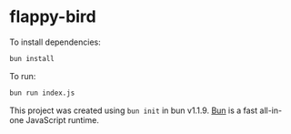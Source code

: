# flappy-bird

To install dependencies:

```bash
bun install
```

To run:

```bash
bun run index.js
```

This project was created using `bun init` in bun v1.1.9. [Bun](https://bun.sh) is a fast all-in-one JavaScript runtime.
